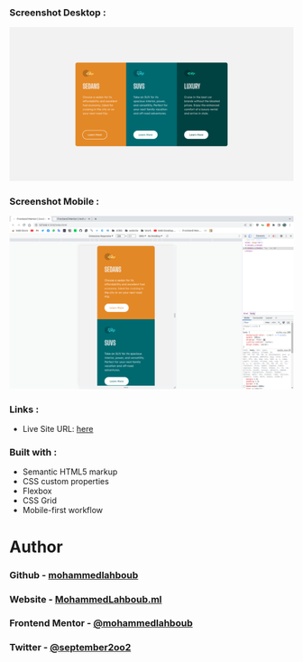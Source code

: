 ### Screenshot Desktop :

![](./screenshot-D.jpg)

### Screenshot Mobile :

![](./screenshot-mobile.jpg)

### Links :

- Live Site URL: [here](https://mohammedlahboub.github.io/3-column-preview-card-component/)


### Built with :

- Semantic HTML5 markup
- CSS custom properties
- Flexbox
- CSS Grid
- Mobile-first workflow


# Author
### Github - [mohammedlahboub](https://github.com/mohammedlahboub)
### Website - [MohammedLahboub.ml](https://mohammedlahboub.ml)
### Frontend Mentor - [@mohammedlahboub](https://www.frontendmentor.io/profile/mohammedlahboub)
### Twitter - [@september2oo2](https://www.twitter.com/september2oo2)
